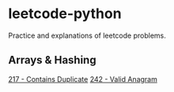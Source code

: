 # leetcode-python
Practice and explanations of leetcode problems.

## Arrays & Hashing

[217 - Contains Duplicate](arrays-and-hashing/217-contains-duplicate.md)
[242 - Valid Anagram](arrays-and-hashing/242-valid-anagram.md)
